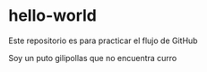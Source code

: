 # hello-world
Este repositorio es para practicar el flujo de GitHub


Soy un puto gilipollas que no encuentra curro
